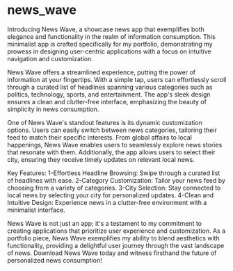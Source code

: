 # news_wave

Introducing News Wave, a showcase news app that exemplifies both elegance and functionality in the realm of information consumption. This minimalist app is crafted specifically for my portfolio, demonstrating my prowess in designing user-centric applications with a focus on intuitive navigation and customization.

News Wave offers a streamlined experience, putting the power of information at your fingertips. With a simple tap, users can effortlessly scroll through a curated list of headlines spanning various categories such as politics, technology, sports, and entertainment. The app's sleek design ensures a clean and clutter-free interface, emphasizing the beauty of simplicity in news consumption.

One of News Wave's standout features is its dynamic customization options. Users can easily switch between news categories, tailoring their feed to match their specific interests. From global affairs to local happenings, News Wave enables users to seamlessly explore news stories that resonate with them. Additionally, the app allows users to select their city, ensuring they receive timely updates on relevant local news.

Key Features:
1-Effortless Headline Browsing: Swipe through a curated list of headlines with ease.
2-Category Customization: Tailor your news feed by choosing from a variety of categories.
3-City Selection: Stay connected to local news by selecting your city for personalized updates.
4-Clean and Intuitive Design: Experience news in a clutter-free environment with a minimalist interface.

News Wave is not just an app; it's a testament to my commitment to creating applications that prioritize user experience and customization. As a portfolio piece, News Wave exemplifies my ability to blend aesthetics with functionality, providing a delightful user journey through the vast landscape of news. Download News Wave today and witness firsthand the future of personalized news consumption!
